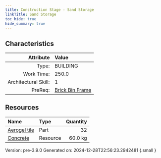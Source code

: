 ```yaml
---
title: Construction Stage - Sand Storage
linkTitle: Sand Storage
toc_hide: true
hide_summary: true
---
```


## Characteristics

| Attribute      | Value |
|--------:|:------|
|Type:|BUILDING|
|Work Time:|250.0|
|Architectural Skill:|1|
|PreReq:|[Brick Bin Frame](/docs/definitions/construction/brick-bin-frame)|

## Resources

| Name | Type | Quantity |
|:-----|:-----|-----:|
|[Aerogel tile](/docs/definitions/part/aerogel-tile)|Part|32|
|[Concrete](/docs/definitions/resource/concrete)|Resource|60.0 kg|



Version: pre-3.9.0 Generated on: 2024-12-28T22:56:23.2942481
{.small }